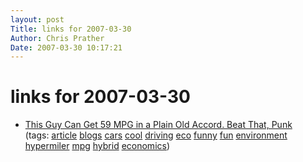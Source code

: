 ```yaml
---
layout: post
Title: links for 2007-03-30  
Author: Chris Prather
Date: 2007-03-30 10:17:21
---
```


# links for 2007-03-30
<ul class="delicious">
	<li>
		<div class="delicious-link"><a href="http://www.motherjones.com/news/feature/2007/01/king_of_the_hypermilers.html">This Guy Can Get 59 MPG in a Plain Old Accord. Beat That, Punk</a></div>
		<div class="delicious-tags">(tags: <a href="http://del.icio.us/perigrin/article">article</a> <a href="http://del.icio.us/perigrin/blogs">blogs</a> <a href="http://del.icio.us/perigrin/cars">cars</a> <a href="http://del.icio.us/perigrin/cool">cool</a> <a href="http://del.icio.us/perigrin/driving">driving</a> <a href="http://del.icio.us/perigrin/eco">eco</a> <a href="http://del.icio.us/perigrin/funny">funny</a> <a href="http://del.icio.us/perigrin/fun">fun</a> <a href="http://del.icio.us/perigrin/environment">environment</a> <a href="http://del.icio.us/perigrin/hypermiler">hypermiler</a> <a href="http://del.icio.us/perigrin/mpg">mpg</a> <a href="http://del.icio.us/perigrin/hybrid">hybrid</a> <a href="http://del.icio.us/perigrin/economics">economics</a>)</div>
	</li>
</ul>

